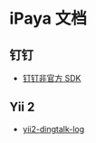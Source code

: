 # iPaya 文档

## 钉钉

- [钉钉非官方 SDK](docs/ding-talk/README.md)

## Yii 2

- [yii2-dingtalk-log](docs/yii2-ding-talk-log/README.md)

